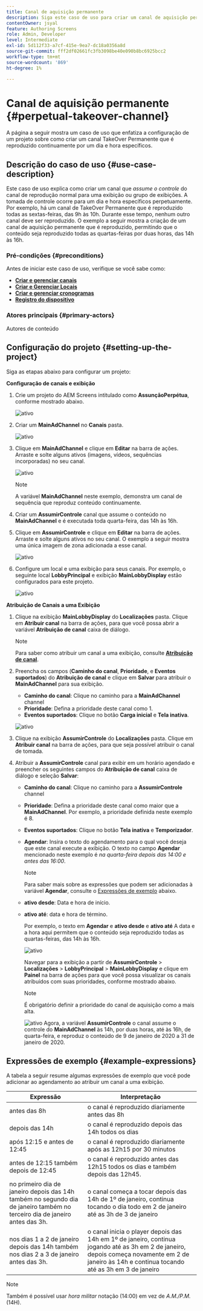 ```yaml
---
title: Canal de aquisição permanente
description: Siga este caso de uso para criar um canal de aquisição permanente.
contentOwner: jsyal
feature: Authoring Screens
role: Admin, Developer
level: Intermediate
exl-id: 5d112f33-a7cf-415e-9ea7-dc18a0356a8d
source-git-commit: fff2df02661fc3fb3098be40e090b8bc6925bcc2
workflow-type: tm+mt
source-wordcount: '869'
ht-degree: 1%

---
```


# Canal de aquisição permanente {#perpetual-takeover-channel}

A página a seguir mostra um caso de uso que enfatiza a configuração de um projeto sobre como criar um canal TakeOver Permanente que é reproduzido continuamente por um dia e hora específicos.

## Descrição do caso de uso {#use-case-description}

Este caso de uso explica como criar um canal que *assume o controle* do canal de reprodução normal para uma exibição ou grupo de exibições. A tomada de controle ocorre para um dia e hora específicos perpetuamente.
Por exemplo, há um canal de TakeOver Permanente que é reproduzido todas as sextas-feiras, das 9h às 10h. Durante esse tempo, nenhum outro canal deve ser reproduzido. O exemplo a seguir mostra a criação de um canal de aquisição permanente que é reproduzido, permitindo que o conteúdo seja reproduzido todas as quartas-feiras por duas horas, das 14h às 16h.

### Pré-condições {#preconditions}

Antes de iniciar este caso de uso, verifique se você sabe como:

* **[Criar e gerenciar canais](managing-channels.md)**
* **[Criar e Gerenciar Locais](managing-locations.md)**
* **[Criar e gerenciar cronogramas](managing-schedules.md)**
* **[Registro do dispositivo](device-registration.md)**

### Atores principais {#primary-actors}

Autores de conteúdo

## Configuração do projeto {#setting-up-the-project}

Siga as etapas abaixo para configurar um projeto:

**Configuração de canais e exibição**

1. Crie um projeto do AEM Screens intitulado como **AssunçãoPerpétua**, conforme mostrado abaixo.

   ![ativo](assets/p_usecase1.png)

1. Criar um **MainAdChannel** no **Canais** pasta.

   ![ativo](assets/p_usecase2.png)

1. Clique em **MainAdChannel** e clique em **Editar** na barra de ações. Arraste e solte alguns ativos (imagens, vídeos, sequências incorporadas) no seu canal.

   ![ativo](assets/p_usecase3.png)


   >[!NOTE]
   >A variável **MainAdChannel** neste exemplo, demonstra um canal de sequência que reproduz conteúdo continuamente.

1. Criar um **AssumirControle** canal que assume o conteúdo no **MainAdChannel** e é executada toda quarta-feira, das 14h às 16h.

1. Clique em **AssumirControle** e clique em **Editar** na barra de ações. Arraste e solte alguns ativos no seu canal. O exemplo a seguir mostra uma única imagem de zona adicionada a esse canal.

   ![ativo](assets/p_usecase4.png)

1. Configure um local e uma exibição para seus canais. Por exemplo, o seguinte local **LobbyPrincipal** e exibição **MainLobbyDisplay** estão configurados para este projeto.

   ![ativo](assets/p_usecase5.png)

**Atribuição de Canais a uma Exibição**

1. Clique na exibição **MainLobbyDisplay** do **Localizações** pasta. Clique em **Atribuir canal** na barra de ações, para que você possa abrir a variável **Atribuição de canal** caixa de diálogo.

   >[!NOTE]
   >Para saber como atribuir um canal a uma exibição, consulte **[Atribuição de canal](channel-assignment.md)**.

1. Preencha os campos (**Caminho do canal**, **Prioridade**, e **Eventos suportados**) do **Atribuição de canal** e clique em **Salvar** para atribuir o **MainAdChannel** para sua exibição.

   * **Caminho do canal**: Clique no caminho para a **MainAdChannel** channel
   * **Prioridade**: Defina a prioridade deste canal como 1.
   * **Eventos suportados**: Clique no botão **Carga inicial** e **Tela inativa**.

   ![ativo](assets/p_usecase6.png)

1. Clique na exibição **AssumirControle** do **Localizações** pasta. Clique em **Atribuir canal** na barra de ações, para que seja possível atribuir o canal de tomada.

1. Atribuir a **AssumirControle** canal para exibir em um horário agendado e preencher os seguintes campos do **Atribuição de canal** caixa de diálogo e seleção **Salvar**:

   * **Caminho do canal**: Clique no caminho para a **AssumirControle** channel
   * **Prioridade**: Defina a prioridade deste canal como maior que a **MainAdChannel**. Por exemplo, a prioridade definida neste exemplo é 8.
   * **Eventos suportados**: Clique no botão **Tela inativa** e **Temporizador**.
   * **Agendar**: Insira o texto do agendamento para o qual você deseja que este canal execute a exibição. O texto no campo **Agendar** mencionado neste exemplo é *na quarta-feira depois das 14:00 e antes das 16:00*.

     >[!NOTE]
     >Para saber mais sobre as expressões que podem ser adicionadas à variável **Agendar**, consulte o [Expressões de exemplo](#example-expressions) abaixo.
   * **ativo desde**: Data e hora de início.
   * **ativo até**: data e hora de término.

     Por exemplo, o texto em **Agendar** e **ativo desde** e **ativo até** A data e a hora aqui permitem que o conteúdo seja reproduzido todas as quartas-feiras, das 14h às 16h.


     ![ativo](assets/p_usecase7.png)

     Navegar para a exibição a partir de **AssumirControle** > **Localizações** > **LobbyPrincipal** > **MainLobbyDisplay** e clique em **Painel** na barra de ações para que você possa visualizar os canais atribuídos com suas prioridades, conforme mostrado abaixo.

     >[!NOTE]
     >É obrigatório definir a prioridade do canal de aquisição como a mais alta.

     ![ativo](assets/p_usecase8.png)
Agora, a variável **AssumirControle** o canal assume o controle do **MainAdChannel** às 14h, por duas horas, até às 16h, de quarta-feira, e reproduz o conteúdo de 9 de janeiro de 2020 a 31 de janeiro de 2020.

## Expressões de exemplo {#example-expressions}

A tabela a seguir resume algumas expressões de exemplo que você pode adicionar ao agendamento ao atribuir um canal a uma exibição.

| **Expressão** | **Interpretação** |
|---|---|
| antes das 8h | o canal é reproduzido diariamente antes das 8h |
| depois das 14h | o canal é reproduzido depois das 14h todos os dias |
| após 12:15 e antes de 12:45 | o canal é reproduzido diariamente após as 12h15 por 30 minutos |
| antes de 12:15 também depois de 12:45 | o canal é reproduzido antes das 12h15 todos os dias e também depois das 12h45. |
| no primeiro dia de janeiro depois das 14h também no segundo dia de janeiro também no terceiro dia de janeiro antes das 3h. | o canal começa a tocar depois das 14h de 1º de janeiro, continua tocando o dia todo em 2 de janeiro até as 3h de 3 de janeiro |
| nos dias 1 a 2 de janeiro depois das 14h também nos dias 2 a 3 de janeiro antes das 3h. | o canal inicia o player depois das 14h em 1º de janeiro, continua jogando até as 3h em 2 de janeiro, depois começa novamente em 2 de janeiro às 14h e continua tocando até as 3h em 3 de janeiro |

>[!NOTE]
>
>Também é possível usar _hora militar_ notação (14:00) em vez de *A.M./P.M.* (14H).
